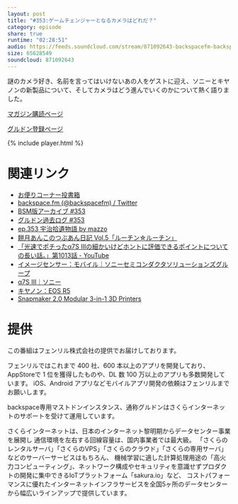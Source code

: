 ```yaml
---
layout: post
title: "#353:ゲームチェンジャーとなるカメラはどれだ？"
category: episode
share: true
runtime: "02:28:51"
audio: https://feeds.soundcloud.com/stream/871092643-backspacefm-backspacefm-353.mp3
size: 65628549
soundcloud: 871092643
---
```


謎のカメラ好き、名前を言ってはいけないあの人をゲストに迎え、ソニーとキヤノンの新製品について、そしてカメラはどう進んでいくのかについて熱く語りました。

[マガジン購読ページ](https://note.com/drikin/m/m55ec296b7655)

[グルドン登録ページ](https://mstdn.guru/invite/3WVHpSMr)

{% include player.html %}

# 関連リンク
* [お便りコーナー投書箱](https://forms.gle/NDBngfLwc3jKbLEJ6)
* [backspace.fm (@backspacefm) / Twitter](https://twitter.com/backspacefm)
* [BSM版アーカイブ #353](https://note.com/backspacefm/n/n55827f8625ea)
* [グルドン過去ログ #353](https://rbtnn.github.io/mstdn-picker/?instance=mstdn.guru&since_id=104611694239599626&max_id=104612294483572958)
* [ep.353 宇治拾遺物語 by mazzo](https://note.com/mazzo/n/nf3c1b129a22e)
* [餅月あんこのつぶあん日記 Vol.5「ルーチン☆ルーチン」](https://note.com/backspacefm/n/n1122509bedbb)
* [「光速でポチったα7S IIIの細かいけどホントに評価できるポイントについての長い話。」第1013話 - YouTube](https://www.youtube.com/watch?v=N-0HDYtJjsE&feature=youtu.be)
* [イメージセンサー：モバイル｜ソニーセミコンダクタソリューションズグループ](https://www.sony-semicon.co.jp/products/IS/mobile/2_2_ocl.html)
* [α7S III｜ソニー](https://www.sony.jp/ichigan/products/ILCE-7SM3/)
* [キヤノン：EOS R5](https://cweb.canon.jp/eos/lineup/r5/)
* [Snapmaker 2.0 Modular 3-in-1 3D Printers](https://shop.snapmaker.com/collections/snapmaker-2-0/products/snapmaker-2-0-modular-3-in-1-3d-printers)


# 提供

この番組はフェンリル株式会社の提供でお届けしております。

フェンリルではこれまで 400 社、600 本以上のアプリを開発しており、AppStoreで 1 位を獲得したものや、DL 数 100 万以上のアプリも多数開発しています。
iOS、Android アプリなどモバイルアプリ開発の依頼はフェンリルまでお願いします。

backspace専用マストドンインスタンス、通称グルドンはさくらインターネットのサポートを受けて運用しています。

さくらインターネットは、日本のインターネット黎明期からデータセンター事業を展開し
通信環境を左右する回線容量は、国内事業者では最大級。
「さくらのレンタルサーバ」「さくらのVPS」「さくらのクラウド」「さくらの専用サーバ」などのサーバーサービスはもちろん、
機械学習に適した計算処理用途の「高火力コンピューティング」、ネットワーク構成やセキュリティを意識せずプロダクトの開発に集中できるIoTプラットフォーム「sakura.io」など、
コストパフォーマンスに優れたインターネットインフラサービスを全国5ヶ所のデータセンターから幅広いラインアップで提供しています。

